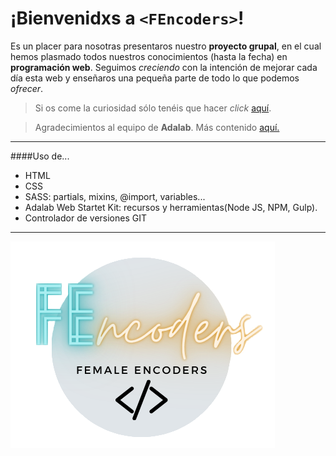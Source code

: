 # ¡Bienvenidxs a `<FEncoders>`!

Es un placer para nosotras presentaros nuestro **proyecto grupal**, en el cual hemos plasmado todos nuestros conocimientos (hasta la fecha) en **programación web**. Seguimos _creciendo_ con la intención de mejorar cada día esta web y enseñaros una pequeña parte de todo lo que podemos _ofrecer_.

> Si os come la curiosidad sólo tenéis que hacer _click_ [aquí](http://beta.adalab.es/project-promo-p-module-1-team-3/).

> Agradecimientos al equipo de **Adalab**. Más contenido [aquí.](https://adalab.es/)

---

####Uso de...

- HTML
- CSS
- SASS: partials, mixins, @import, variables...
- Adalab Web Startet Kit: recursos y herramientas(Node JS, NPM, Gulp).
- Controlador de versiones GIT

---

![enter image description here](https://github.com/Adalab/project-promo-p-module-1-team-3/blob/main/src/images/Logo.png?raw=true)
